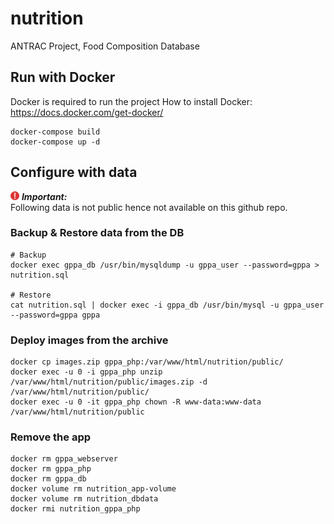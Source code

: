 # nutrition

ANTRAC Project, Food Composition Database

## Run with Docker

Docker is required to run the project
How to install Docker: <a href="https://docs.docker.com/get-docker/" target="_blank">https://docs.docker.com/get-docker/</a>

```
docker-compose build
docker-compose up -d
```

## Configure with data

<img src="important-icon.png" width="14px"> **_Important:_**  
Following data is not public hence not available on this github repo.

### Backup & Restore data from the DB

```
# Backup
docker exec gppa_db /usr/bin/mysqldump -u gppa_user --password=gppa > nutrition.sql

# Restore
cat nutrition.sql | docker exec -i gppa_db /usr/bin/mysql -u gppa_user --password=gppa gppa
```

### Deploy images from the archive

```
docker cp images.zip gppa_php:/var/www/html/nutrition/public/
docker exec -u 0 -i gppa_php unzip /var/www/html/nutrition/public/images.zip -d /var/www/html/nutrition/public/
docker exec -u 0 -it gppa_php chown -R www-data:www-data /var/www/html/nutrition/public
```

### Remove the app

```
docker rm gppa_webserver
docker rm gppa_php
docker rm gppa_db
docker volume rm nutrition_app-volume
docker volume rm nutrition_dbdata
docker rmi nutrition_gppa_php
```
